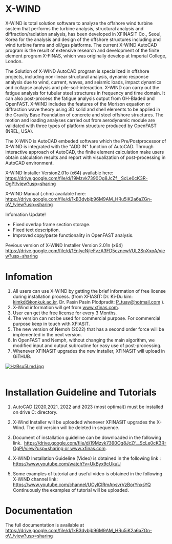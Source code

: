 # X-WIND
X-WIND is total solution software to analyze the offshore wind turbine system that performs the turbine analysis, structural analysis and diffraction/radiation analysis, has been developed in XFINASIT Co., Seoul, Korea for the analysis and design of the offshore structures including and wind turbine farms and oil/gas platforms. The current X-WIND AutoCAD program is the result of extensive research and development of the finite element program X-FINAS, which was originally develop at Imperial College, London.

The Solution of X-WIND AutoCAD program is specialized in offshore projects, including non-linear structural analysis, dynamic response analysis due to wind, current, waves, and seismic loads, impact dynamics and collapse analysis and pile-soil-interaction. X-WIND can carry out the fatigue analysis for tubular steel structures in frequency and time domain. It can also post-process the fatigue analysis output from GH-Bladed and OpenFAST. X-WIND includes the features of the Morison equation or diffraction wave theory using 3D solid and shell elements to be applied in the Gravity Base Foundation of concrete and steel offshore structures. The motion and loading analyses carried out from aerodynamic module are validated with three types of platform structure produced by OpenFAST (NREL, USA).

The X-WIND is AutoCAD embeded software which the Pre/Postprocessor of X-WIND is integrated with the "ADD IN" function of AutoCAD. Through interactive approach of AutoCAD, the finite element calculation make users obtain calculation results and report with visualization of post-processing in AutoCAD environment.

X-WIND Installer Version2.01o (x64) available here:
https://drive.google.com/file/d/19Mzvk7390Og8JcZf__ScLe0cK3R-OgPI/view?usp=sharing

X-WIND Manual (.chm) available here:
https://drive.google.com/file/d/1kB3dybjb96M9AM_HRu5iK2a6aZGn-oV_/view?usp=sharing

Infomation Update!
- Fixed overlap frame section storage.
- Fixed text description.
- Improved copy/paste functionality in OpenFAST analysis.

Pevious version of 
X-WIND Installer Version 2.01n (x64)
https://drive.google.com/file/d/1EnIycNjleFvzA3FD5cznewVUL2SnXxpA/view?usp=sharing

# Infomation
1) All users can use X-WIND by getting the brief information of free license during installation process. (from XFIASIT: Dr. Ki-Du kim:  kimkd@konkuk.ac.kr,  Dr. Pasin Pasin Plodpradit:  P_tuay@hotmail.com ). 
2) X-Wind information will get from www.xfinas.com. 
3) User can get the free license for every 3 Months. 
4) The version can not be used for commercial purpose. For commercial purpose keep in touch with XFIASIT. 
5) The new version of Nemoh (2022) that has a second order force will be implemented in the next version.
6) In OpenFAST and Nemph, without changing the main algorithm, we modified input and output subroutine for easy use of post-processing.   
7) Whenever XFINASIT upgrades the new installer, XFINASIT will upload in GiTHUB. 

<a href="https://freeimage.host/i/HzBsu5l"><img src="https://iili.io/HzBsu5l.md.jpg" alt="HzBsu5l.md.jpg" border="0"></a><br /><a target='_blank' href='https://freeimage.host/'></a><br />

# Installation Guideline and Tutorials 
1) AutoCAD (2020,2021, 2022 and 2023 (most optimal)) must be installed on drive C: directory.
2) X-Wind Installer will be uploaded whenever XFINASIT upgrades the X-Wind. The old version will be deleted in sequence.
3) Document of installation guideline can be downloaded in the following link. 
https://drive.google.com/file/d/19Mzvk7390Og8JcZf__ScLe0cK3R-OgPI/view?usp=sharing or www.xfinas.com.

4) X-WIND Installation Guideline (Video) is obtained in the following link :   
https://www.youtube.com/watch?v=UkByx9cUkuU

5) Some examples of tutorial and useful video is obtained in the following X-WIND channel link: 
https://www.youtube.com/channel/UCylClRmApsvrVzBorYnxsYQ
Continuously the examples of tutorial will be uploaded. 

# Documentation
The full documentation is available at https://drive.google.com/file/d/1kB3dybjb96M9AM_HRu5iK2a6aZGn-oV_/view?usp=sharing

